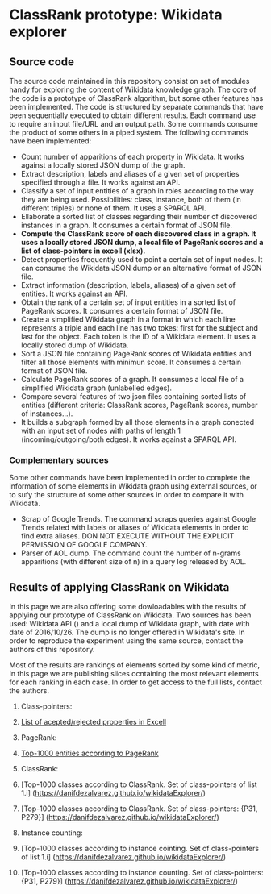 # ClassRank prototype: Wikidata explorer

## Source code
The source code maintained in this repository consist on set of modules handy for exploring the content of Wikidata knowledge graph. The core of the code is a prototype of ClassRank algorithm, but some other features has been implemented. The code is structured by separate commands that have been sequentially executed to obtain different results. Each command use to require an input file/URL and  an output path. Some commands consume the product of some others in a piped system. The following commands have been implemented:


- Count number of apparitions of each property in Wikidata. It works against a locally stored JSON dump of the graph.
- Extract description, labels and aliases of a given set of properties specified through a file. It works against an API.
- Classify a set of input entities of a graph in roles according to the way they are being used. Possibilities: class, instance, both of them (in different triples) or none of them. It uses a SPARQL API.
- Ellaborate a sorted list of classes regarding their number of discovered instances in a graph. It consumes a certain format of JSON file.
- **Compute the ClassRank score of each discovered class in a graph. It uses a locally stored JSON dump, a local file of PageRank scores and a list of class-pointers in excell (xlsx).**
- Detect properties frequently used to point a certain set of input nodes. It can consume the Wikidata JSON dump or an alternative format of JSON file.
- Extract information (description, labels, aliases) of a given set of entities. It works against an API.
- Obtain the rank of a certain set of input entities in a sorted list of PageRank scores. It consumes a certain format of JSON file.
- Create a simplified Wikidata graph in a format in which each line represents a triple and each line has two tokes: first for the subject and last for the object. Each token is the ID of a Wikidata element. It uses a locally stored dump of Wikidata.
- Sort a JSON file containing PageRank scores of Wikidata entities and filter all those elements with minimun score. It consumes a certain format of JSON file.
- Calculate PageRank scores of a graph. It consumes a local file of a simplified Wikidata graph (unlabelled edges).
- Compare several features of two json files containing sorted lists of entities (different criteria: ClassRank scores, PageRank scores, number of instances...).
- It builds a subgraph formed by all those elements in a graph conected with an input set of nodes with paths of length 1 (incoming/outgoing/both edges). It works against a SPARQL API.

### Complementary sources
Some other commands have been implemented in order to complete the information of some elements in Wikidata graph using external sources, or to sufy the structure of some other sources in order to compare it with Wikidata.


- Scrap of Google Trends. The command scraps queries against Google Trends related with labels or aliases of Wikidata elements in order to find extra aliases. DON NOT EXECUTE WITHOUT THE EXPLICIT PERMISSION OF GOOGLE COMPANY.
- Parser of AOL dump. The command count the number of n-grams apparitions (with different size of n) in a query log released by AOL.


## Results of applying ClassRank on Wikidata
In this page we are also offering some dowloadables with the results of applying our prototype of ClassRank on Wikidata. Two sources has been used: Wikidata API () and a local dump of Wikidata graph, with date with date of 2016/10/26. The dump is no longer offered in Wikidata's site. In order to reproduce the experiment using the same source, contact the authors of this repository.

Most of the results are rankings of elements sorted by some kind of metric, In this page we are publishing slices ocntaining the most relevant elements for each ranking in each case. In order to get access to the full lists, contact the authors.

1. Class-pointers:
  1. [List of acepted/rejected properties in Excell](https://danifdezalvarez.github.io/wikidataExplorer/)

2. PageRank:
  1. [Top-1000 entities according to PageRank](https://danifdezalvarez.github.io/wikidataExplorer/)

3. ClassRank:
  1. [Top-1000 classes according to ClassRank. Set of class-pointers of list 1.i] (https://danifdezalvarez.github.io/wikidataExplorer/)
  2. [Top-1000 classes according to ClassRank. Set of class-pointers: {P31, P279}] (https://danifdezalvarez.github.io/wikidataExplorer/)

4. Instance counting:
  1. [Top-1000 classes according to instance cointing. Set of class-pointers of list 1.i] (https://danifdezalvarez.github.io/wikidataExplorer/)
  2. [Top-1000 classes according to instance counting. Set of class-pointers: {P31, P279}] (https://danifdezalvarez.github.io/wikidataExplorer/) 
